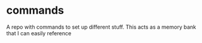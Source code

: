 # commands
A repo with commands to set up different stuff. This acts as a memory bank that I can easily reference 
